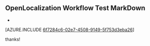 ## OpenLocalization Workflow Test MarkDown
* 

[AZURE.INCLUDE [6f7284c6-02e7-4508-9149-5f753d3eba26](calleeMd1.md)]

 
thanks!